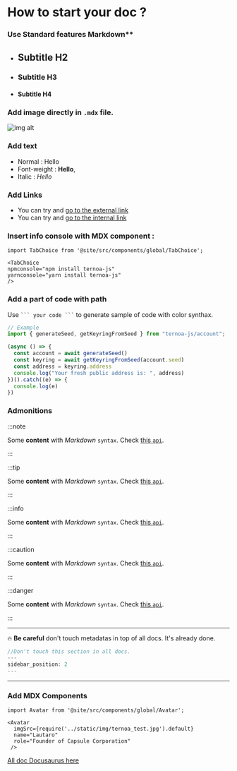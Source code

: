 # How to start your doc ? 

### Use Standard features Markdown**

- ## Subtitle H2
- ### Subtitle H3
- #### Subtitle H4 

### Add image directly in `.mdx` file.
![img alt](/img/docusaurus.png)

### Add text
- Normal : Hello 
- Font-weight : **Hello**, 
- Italic :  _Hello_ 

### Add Links
- You can try and [go to the external link](https://www.ternoa.com/)
- You can try and [go to the internal link](/docs/category/core-blockchain)

### Insert info console with MDX component :

```
import TabChoice from '@site/src/components/global/TabChoice';

<TabChoice
npmconsole="npm install ternoa-js"
yarnconsole="yarn install ternoa-js"
/>

```

### Add a part of code with path 

Use ` ``` your code ``` ` to generate sample of code with color synthax.

```jsx title="ternoa-js/account"
// Example
import { generateSeed, getKeyringFromSeed } from "ternoa-js/account";

(async () => {
  const account = await generateSeed()
  const keyring = await getKeyringFromSeed(account.seed)
  const address = keyring.address
  console.log("Your fresh public address is: ", address)
})().catch((e) => {
  console.log(e)
})
```

### Admonitions 

:::note

Some **content** with _Markdown_ `syntax`. Check [this `api`](#).

:::

:::tip

Some **content** with _Markdown_ `syntax`. Check [this `api`](#).

:::

:::info

Some **content** with _Markdown_ `syntax`. Check [this `api`](#).

:::

:::caution

Some **content** with _Markdown_ `syntax`. Check [this `api`](#).

:::

:::danger

Some **content** with _Markdown_ `syntax`. Check [this `api`](#).

:::
________

🔥 **Be careful** don't touch metadatas in top of all docs. It's already done. 
```jsx title="for-developers/cookbooks/create-a-capsule.mdx"
//Don't touch this section in all docs.
---
sidebar_position: 2
---
```
________

### Add MDX Components

```
import Avatar from '@site/src/components/global/Avatar';

<Avatar 
  imgSrc={require('../static/img/ternoa_test.jpg').default}
  name="Lautaro"
  role="Founder of Capsule Corporation"
 />

 ```
 [All doc Docusaurus here](https://docusaurus.io/docs)
